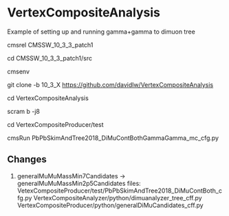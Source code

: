 # VertexCompositeAnalysis

Example of setting up and running gamma+gamma to dimuon tree

cmsrel CMSSW_10_3_3_patch1

cd CMSSW_10_3_3_patch1/src

cmsenv

git clone -b 10_3_X https://github.com/davidlw/VertexCompositeAnalysis

cd VertexCompositeAnalysis

scram b -j8

cd VertexCompositeProducer/test

cmsRun PbPbSkimAndTree2018_DiMuContBothGammaGamma_mc_cfg.py 

## Changes
1. generalMuMuMassMin7Candidates -> generalMuMuMassMin2p5Candidates
   files: VetexCompositeProducer/test/PbPbSkimAndTree2018_DiMuContBoth_cfg.py
          VertexCompositeAnalyzer/python/dimuanalyzer_tree_cff.py
          VertexCompositeProducer/python/generalDiMuCandidates_cff.py
